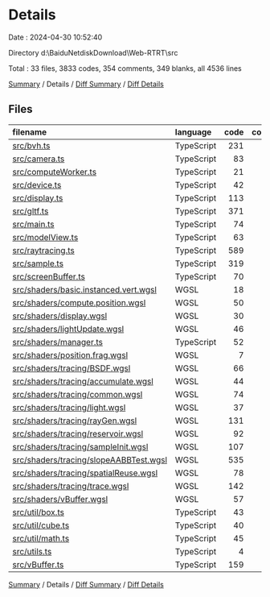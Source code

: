 # Details

Date : 2024-04-30 10:52:40

Directory d:\\BaiduNetdiskDownload\\Web-RTRT\\src

Total : 33 files,  3833 codes, 354 comments, 349 blanks, all 4536 lines

[Summary](results.md) / Details / [Diff Summary](diff.md) / [Diff Details](diff-details.md)

## Files
| filename | language | code | comment | blank | total |
| :--- | :--- | ---: | ---: | ---: | ---: |
| [src/bvh.ts](/src/bvh.ts) | TypeScript | 231 | 6 | 15 | 252 |
| [src/camera.ts](/src/camera.ts) | TypeScript | 83 | 11 | 10 | 104 |
| [src/computeWorker.ts](/src/computeWorker.ts) | TypeScript | 21 | 0 | 4 | 25 |
| [src/device.ts](/src/device.ts) | TypeScript | 42 | 1 | 5 | 48 |
| [src/display.ts](/src/display.ts) | TypeScript | 113 | 1 | 6 | 120 |
| [src/gltf.ts](/src/gltf.ts) | TypeScript | 371 | 26 | 26 | 423 |
| [src/main.ts](/src/main.ts) | TypeScript | 74 | 0 | 15 | 89 |
| [src/modelView.ts](/src/modelView.ts) | TypeScript | 63 | 10 | 31 | 104 |
| [src/raytracing.ts](/src/raytracing.ts) | TypeScript | 589 | 24 | 19 | 632 |
| [src/sample.ts](/src/sample.ts) | TypeScript | 319 | 62 | 17 | 398 |
| [src/screenBuffer.ts](/src/screenBuffer.ts) | TypeScript | 70 | 4 | 4 | 78 |
| [src/shaders/basic.instanced.vert.wgsl](/src/shaders/basic.instanced.vert.wgsl) | WGSL | 18 | 0 | 4 | 22 |
| [src/shaders/compute.position.wgsl](/src/shaders/compute.position.wgsl) | WGSL | 50 | 10 | 5 | 65 |
| [src/shaders/display.wgsl](/src/shaders/display.wgsl) | WGSL | 30 | 17 | 6 | 53 |
| [src/shaders/lightUpdate.wgsl](/src/shaders/lightUpdate.wgsl) | WGSL | 46 | 0 | 2 | 48 |
| [src/shaders/manager.ts](/src/shaders/manager.ts) | TypeScript | 52 | 0 | 7 | 59 |
| [src/shaders/position.frag.wgsl](/src/shaders/position.frag.wgsl) | WGSL | 7 | 0 | 0 | 7 |
| [src/shaders/tracing/BSDF.wgsl](/src/shaders/tracing/BSDF.wgsl) | WGSL | 66 | 4 | 10 | 80 |
| [src/shaders/tracing/accumulate.wgsl](/src/shaders/tracing/accumulate.wgsl) | WGSL | 44 | 6 | 9 | 59 |
| [src/shaders/tracing/common.wgsl](/src/shaders/tracing/common.wgsl) | WGSL | 74 | 2 | 10 | 86 |
| [src/shaders/tracing/light.wgsl](/src/shaders/tracing/light.wgsl) | WGSL | 37 | 2 | 4 | 43 |
| [src/shaders/tracing/rayGen.wgsl](/src/shaders/tracing/rayGen.wgsl) | WGSL | 131 | 64 | 23 | 218 |
| [src/shaders/tracing/reservoir.wgsl](/src/shaders/tracing/reservoir.wgsl) | WGSL | 92 | 11 | 9 | 112 |
| [src/shaders/tracing/sampleInit.wgsl](/src/shaders/tracing/sampleInit.wgsl) | WGSL | 107 | 12 | 16 | 135 |
| [src/shaders/tracing/slopeAABBTest.wgsl](/src/shaders/tracing/slopeAABBTest.wgsl) | WGSL | 535 | 5 | 33 | 573 |
| [src/shaders/tracing/spatialReuse.wgsl](/src/shaders/tracing/spatialReuse.wgsl) | WGSL | 78 | 15 | 8 | 101 |
| [src/shaders/tracing/trace.wgsl](/src/shaders/tracing/trace.wgsl) | WGSL | 142 | 6 | 19 | 167 |
| [src/shaders/vBuffer.wgsl](/src/shaders/vBuffer.wgsl) | WGSL | 57 | 15 | 9 | 81 |
| [src/util/box.ts](/src/util/box.ts) | TypeScript | 43 | 1 | 2 | 46 |
| [src/util/cube.ts](/src/util/cube.ts) | TypeScript | 40 | 7 | 2 | 49 |
| [src/util/math.ts](/src/util/math.ts) | TypeScript | 45 | 14 | 7 | 66 |
| [src/utils.ts](/src/utils.ts) | TypeScript | 4 | 0 | 1 | 5 |
| [src/vBuffer.ts](/src/vBuffer.ts) | TypeScript | 159 | 18 | 11 | 188 |

[Summary](results.md) / Details / [Diff Summary](diff.md) / [Diff Details](diff-details.md)